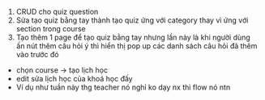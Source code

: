 1. CRUD cho quiz question
2. Sửa tạo quiz bằng tay thành tạo quiz ứng với category thay vì ứng với section trong course
3. Tạo thêm 1 page để tạo quiz bằng tay nhưng lần này là khi người dùng ấn nút thêm câu hỏi ý thì hiển thị pop up các danh sách câu hỏi đã thêm vào trước đó

- chọn course -> tạo lịch học
- edit sửa lịch học của khoá học đấy
- Ví dụ như tuần này thg teacher nó nghỉ ko dạy nx thì flow nó ntn
